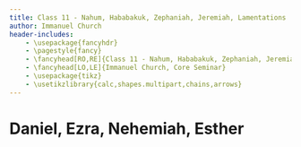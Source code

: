 ```yaml
---
title: Class 11 - Nahum, Hababakuk, Zephaniah, Jeremiah, Lamentations
author: Immanuel Church
header-includes:
    - \usepackage{fancyhdr}
    - \pagestyle{fancy}
    - \fancyhead[RO,RE]{Class 11 - Nahum, Hababakuk, Zephaniah, Jeremiah, Lamentations}
    - \fancyhead[LO,LE]{Immanuel Church, Core Seminar}
    - \usepackage{tikz}
    - \usetikzlibrary{calc,shapes.multipart,chains,arrows}
---
```

# Daniel, Ezra, Nehemiah, Esther
